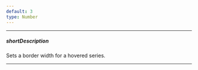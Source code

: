 ```yaml
---
default: 3
type: Number
---
```

---
##### shortDescription
Sets a border width for a hovered series.

---

